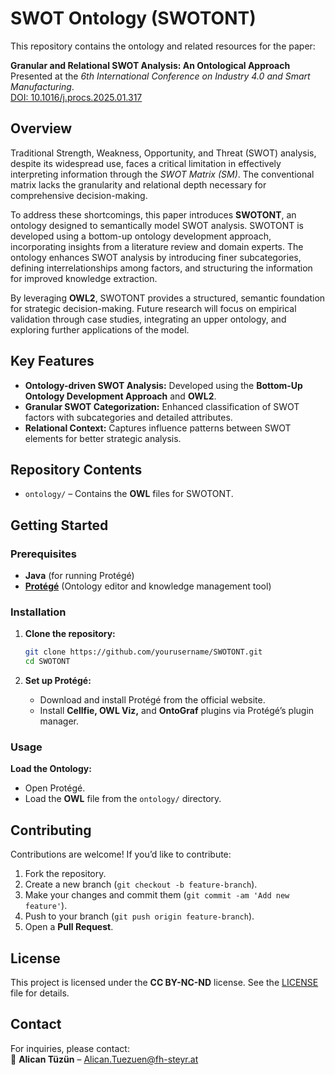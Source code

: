 # **SWOT Ontology (SWOTONT)**

This repository contains the ontology and related resources for the paper:

**Granular and Relational SWOT Analysis: An Ontological Approach**  
Presented at the *6th International Conference on Industry 4.0 and Smart Manufacturing*.  
[DOI: 10.1016/j.procs.2025.01.317](https://doi.org/10.1016/j.procs.2025.01.317)  

## **Overview**

Traditional Strength, Weakness, Opportunity, and Threat (SWOT) analysis, despite its widespread use, faces a critical limitation in effectively interpreting information through the *SWOT Matrix (SM)*. The conventional matrix lacks the granularity and relational depth necessary for comprehensive decision-making.

To address these shortcomings, this paper introduces **SWOTONT**, an ontology designed to semantically model SWOT analysis. SWOTONT is developed using a bottom-up ontology development approach, incorporating insights from a literature review and domain experts. The ontology enhances SWOT analysis by introducing finer subcategories, defining interrelationships among factors, and structuring the information for improved knowledge extraction.

By leveraging **OWL2**, SWOTONT provides a structured, semantic foundation for strategic decision-making. Future research will focus on empirical validation through case studies, integrating an upper ontology, and exploring further applications of the model.

## **Key Features**
- **Ontology-driven SWOT Analysis:** Developed using the **Bottom-Up Ontology Development Approach** and **OWL2**.
- **Granular SWOT Categorization:** Enhanced classification of SWOT factors with subcategories and detailed attributes.
- **Relational Context:** Captures influence patterns between SWOT elements for better strategic analysis.

## **Repository Contents**
- `ontology/` – Contains the **OWL** files for SWOTONT.

## **Getting Started**

### **Prerequisites**
- **Java** (for running Protégé)
- [**Protégé**](https://protege.stanford.edu/) (Ontology editor and knowledge management tool)

### **Installation**

1. **Clone the repository:**
    ```bash
    git clone https://github.com/yourusername/SWOTONT.git
    cd SWOTONT
    ```

2. **Set up Protégé:**
    - Download and install Protégé from the official website.
    - Install **Cellfie, OWL Viz,** and **OntoGraf** plugins via Protégé’s plugin manager.

### **Usage**

**Load the Ontology:**
- Open Protégé.
- Load the **OWL** file from the `ontology/` directory.

## **Contributing**

Contributions are welcome! If you’d like to contribute:

1. Fork the repository.
2. Create a new branch (`git checkout -b feature-branch`).
3. Make your changes and commit them (`git commit -am 'Add new feature'`).
4. Push to your branch (`git push origin feature-branch`).
5. Open a **Pull Request**.

## **License**

This project is licensed under the **CC BY-NC-ND** license. See the [LICENSE](LICENSE) file for details.

## **Contact**

For inquiries, please contact:  
📧 **Alican Tüzün** – [Alican.Tuezuen@fh-steyr.at](mailto:Alican.Tuezuen@fh-steyr.at)

